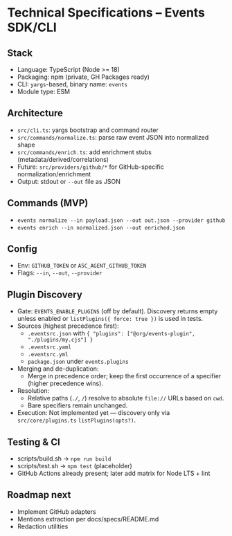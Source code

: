 # Technical Specifications – Events SDK/CLI

## Stack

- Language: TypeScript (Node >= 18)
- Packaging: npm (private, GH Packages ready)
- CLI: `yargs`-based, binary name: `events`
- Module type: ESM

## Architecture

- `src/cli.ts`: yargs bootstrap and command router
- `src/commands/normalize.ts`: parse raw event JSON into normalized shape
- `src/commands/enrich.ts`: add enrichment stubs (metadata/derived/correlations)
- Future: `src/providers/github/*` for GitHub-specific normalization/enrichment
- Output: stdout or `--out` file as JSON

## Commands (MVP)

- `events normalize --in payload.json --out out.json --provider github`
- `events enrich --in normalized.json --out enriched.json`

## Config

- Env: `GITHUB_TOKEN` or `A5C_AGENT_GITHUB_TOKEN`
- Flags: `--in`, `--out`, `--provider`

## Plugin Discovery

- Gate: `EVENTS_ENABLE_PLUGINS` (off by default). Discovery returns empty unless enabled or `listPlugins({ force: true })` is used in tests.
- Sources (highest precedence first):
  - `.eventsrc.json` with `{ "plugins": ["@org/events-plugin", "./plugins/my.cjs"] }`
  - `.eventsrc.yaml`
  - `.eventsrc.yml`
  - `package.json` under `events.plugins`
- Merging and de-duplication:
  - Merge in precedence order; keep the first occurrence of a specifier (higher precedence wins).
- Resolution:
  - Relative paths (`./`, `/`) resolve to absolute `file://` URLs based on `cwd`.
  - Bare specifiers remain unchanged.
- Execution: Not implemented yet — discovery only via `src/core/plugins.ts` `listPlugins(opts?)`.

## Testing & CI

- scripts/build.sh -> `npm run build`
- scripts/test.sh -> `npm test` (placeholder)
- GitHub Actions already present; later add matrix for Node LTS + lint

## Roadmap next

- Implement GitHub adapters
- Mentions extraction per docs/specs/README.md
- Redaction utilities
